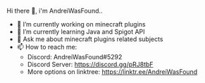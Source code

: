 Hi there 👋, i'm AndreiWasFound..

- 🔭 I’m currently working on minecraft plugins
- 🌱 I’m currently learning Java and Spigot API
- 💬 Ask me about minecraft plugins related subjects 
- 📫 How to reach me: 
    - Discord: AndreiWasFound#5292        
    - Discord Server: https://discord.gg/pRJ8tbF 
    - More options on linktree: https://linktr.ee/AndreiWasFound
